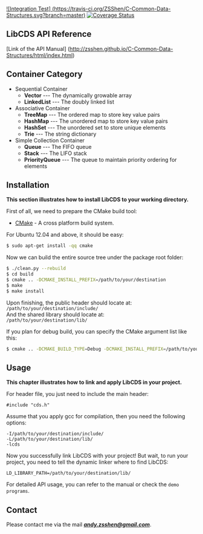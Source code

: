 [![Integration Test] (https://travis-ci.org/ZSShen/C-Common-Data-Structures.svg?branch=master)](https://travis-ci.org/ZSShen/C-Common-Data-Structures) [![Coverage Status](https://coveralls.io/repos/ZSShen/C-Common-Data-Structures/badge.svg?branch=master&service=github)](https://coveralls.io/github/ZSShen/C-Common-Data-Structures?branch=master) 

## **LibCDS API Reference**
[Link of the API Manual] (http://zsshen.github.io/C-Common-Data-Structures/html/index.html)

## **Container Category**
 + Sequential Container
   + **Vector** --- The dynamically growable array  
   + **LinkedList** --- The doubly linked list  
 + Associative Container
   + **TreeMap** --- The ordered map to store key value pairs 
   + **HashMap** --- The unordered map to store key value pairs
   + **HashSet** --- The unordered set to store unique elements  
   + **Trie** --- The string dictionary  
 + Simple Collection Container
   + **Queue** --- The FIFO queue  
   + **Stack** --- The LIFO stack  
   + **PriorityQueue** --- The queue to maintain priority ordering for elements  

## **Installation**
**This section illustrates how to install LibCDS to your working directory.**

First of all, we need to prepare the CMake build tool:  
+ [CMake] - A cross platform build system.

For Ubuntu 12.04 and above, it should be easy:  
``` sh
$ sudo apt-get install -qq cmake
```

Now we can build the entire source tree under the package root folder:
``` sh
$ ./clean.py --rebuild
$ cd build
$ cmake .. -DCMAKE_INSTALL_PREFIX=/path/to/your/destination
$ make
$ make install
```

Upon finishing, the public header should locate at:  
`/path/to/your/destination/include/`  
And the shared library should locate at:  
`/path/to/your/destination/lib/`  

If you plan for debug build, you can specify the CMake argument list like this:
``` sh
$ cmake .. -DCMAKE_BUILD_TYPE=Debug -DCMAKE_INSTALL_PREFIX=/path/to/your/destination
```

## **Usage**
**This chapter illustrates how to link and apply LibCDS in your project.**

For header file, you just need to include the main header:
```
#include "cds.h"
```
Assume that you apply gcc for compilation, then you need the following options:
```
-I/path/to/your/destination/include/
-L/path/to/your/destination/lib/
-lcds
```
Now you successfully link LibCDS with your project!
But wait, to run your project, you need to tell the dynamic linker where to find LibCDS:
```
LD_LIBRARY_PATH=/path/to/your/destination/lib/
```
For detailed API usage, you can refer to the manual or check the `demo programs`.


## **Contact**
Please contact me via the mail ***andy.zsshen@gmail.com***.  

[CMake]:http://www.cmake.org/
[Valgrind]:http://valgrind.org/
[CUnit]:http://cunit.sourceforge.net/
